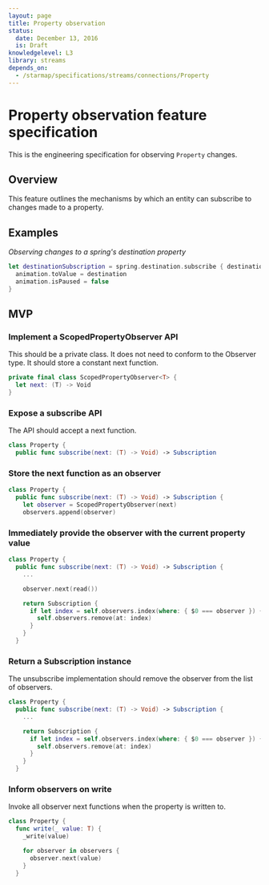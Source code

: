 ```yaml
---
layout: page
title: Property observation
status:
  date: December 13, 2016
  is: Draft
knowledgelevel: L3
library: streams
depends_on:
  - /starmap/specifications/streams/connections/Property
---
```


# Property observation feature specification

This is the engineering specification for observing `Property` changes.

## Overview

This feature outlines the mechanisms by which an entity can subscribe to changes made to a property.

## Examples

*Observing changes to a spring's destination property*

```swift
let destinationSubscription = spring.destination.subscribe { destination in
  animation.toValue = destination
  animation.isPaused = false
}
```

## MVP

### Implement a ScopedPropertyObserver API

This should be a private class. It does not need to conform to the Observer type. It should store
a constant next function.

```swift
private final class ScopedPropertyObserver<T> {
  let next: (T) -> Void
}
```

### Expose a subscribe API

The API should accept a next function.

```swift
class Property {
  public func subscribe(next: (T) -> Void) -> Subscription
```

### Store the next function as an observer

```swift
class Property {
  public func subscribe(next: (T) -> Void) -> Subscription {
    let observer = ScopedPropertyObserver(next)
    observers.append(observer)
```

### Immediately provide the observer with the current property value

```swift
class Property {
  public func subscribe(next: (T) -> Void) -> Subscription {
    ...

    observer.next(read())

    return Subscription {
      if let index = self.observers.index(where: { $0 === observer }) {
        self.observers.remove(at: index)
      }
    }
  }
```

### Return a Subscription instance

The unsubscribe implementation should remove the observer from the list of observers.

```swift
class Property {
  public func subscribe(next: (T) -> Void) -> Subscription {
    ...

    return Subscription {
      if let index = self.observers.index(where: { $0 === observer }) {
        self.observers.remove(at: index)
      }
    }
  }
```

### Inform observers on write

Invoke all observer next functions when the property is written to.

```swift
class Property {
  func write(_ value: T) {
    _write(value)

    for observer in observers {
      observer.next(value)
    }
  }
```
